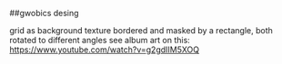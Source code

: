 
##gwobics desing

grid as background texture bordered and masked by a rectangle, both rotated to different angles
see album art on this: https://www.youtube.com/watch?v=g2gdIIM5XOQ